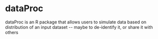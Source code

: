 # dataProc 

dataProc is an R package that allows users to simulate data based on distribution of an input dataset -- maybe to 
    de-identify it, or share it with others
